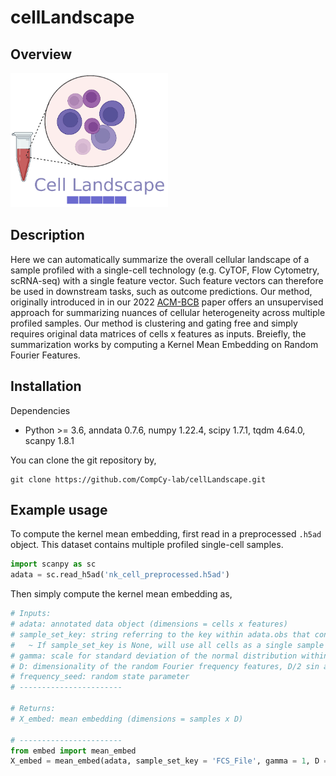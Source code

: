 # cellLandscape

## Overview

<p>
  <img src="overview.png" width=50% height=50% />
</p>

## Description
Here we can automatically summarize the overall cellular landscape of a sample profiled with a single-cell technology (e.g. CyTOF, Flow Cytometry, scRNA-seq) with a single feature vector. Such feature vectors can therefore be used in downstream tasks, such as outcome predictions. Our method, originally introduced in in our 2022 [ACM-BCB](https://dl.acm.org/doi/10.1145/3535508.3545538) paper offers an unsupervised approach for summarizing nuances of cellular heterogeneity across multiple profiled samples. Our method is clustering and gating free and simply requires original data matrices of cells x features as inputs. Breiefly, the summarization works by computing a Kernel Mean Embedding on Random Fourier Features. 

## Installation
Dependencies 
* Python >= 3.6, anndata 0.7.6, numpy 1.22.4, scipy 1.7.1, tqdm 4.64.0, scanpy 1.8.1

You can clone the git repository by, 

```
git clone https://github.com/CompCy-lab/cellLandscape.git
```

## Example usage
To compute the kernel mean embedding, first read in a preprocessed `.h5ad` object. This dataset contains multiple profiled single-cell samples. 

```python
import scanpy as sc
adata = sc.read_h5ad('nk_cell_preprocessed.h5ad')
```
Then simply compute the kernel mean embedding as,

```python
# Inputs:
# adata: annotated data object (dimensions = cells x features)
# sample_set_key: string referring to the key within adata.obs that contains the samples to compute the embedding
#   ~ If sample_set_key is None, will use all cells as a single sample 
# gamma: scale for standard deviation of the normal distribution within random Fourier frequency feature computation  
# D: dimensionality of the random Fourier frequency features, D/2 sin and D/2 cos basis 
# frequency_seed: random state parameter 
# -----------------------
    
# Returns:
# X_embed: mean embedding (dimensions = samples x D)

# -----------------------
from embed import mean_embed
X_embed = mean_embed(adata, sample_set_key = 'FCS_File', gamma = 1, D = 2000, frequency_seed = 0)
```
